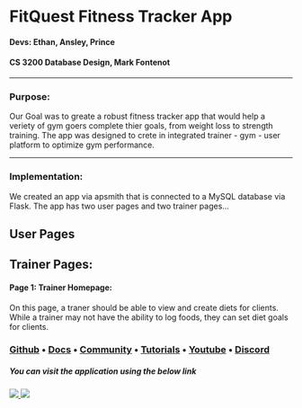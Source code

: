 # FitQuest Fitness Tracker App
#### Devs: Ethan, Ansley, Prince
#### CS 3200 Database Design, Mark Fontenot
------------------------------------------------------------------------------------------------------
### Purpose:
Our Goal was to greate a robust fitness tracker app that would help a veriety of gym goers complete thier goals, from weight loss to strength training. The app was designed to crete in integrated trainer - gym - user platform to optimize gym performance. 

------------------------------------------------------------------------------------------------------
### Implementation:
We created an app via apsmith that is connected to a MySQL database via Flask. The app has two user pages and two trainer pages... 
## User Pages


## Trainer Pages:
#### Page 1: Trainer Homepage:
On this page, a traner should be able to view and create diets for clients. While a trainer may not have the ability to log foods, they can set diet goals for clients. 






### [Github](https://github.com/appsmithorg/appsmith) • [Docs](https://docs.appsmith.com/?utm_source=github&utm_medium=social&utm_content=appsmith_docs&utm_campaign=null&utm_term=appsmith_docs) • [Community](https://community.appsmith.com/) • [Tutorials](https://github.com/appsmithorg/appsmith/tree/update/readme#tutorials) • [Youtube](https://www.youtube.com/appsmith) • [Discord](https://discord.gg/rBTTVJp)

##### You can visit the application using the below link

###### [![](https://assets.appsmith.com/git-sync/Buttons.svg) ](http://localhost:8080/applications/642d929ae064685a22f165ee/pages/642d929ae064685a22f165f1) [![](https://assets.appsmith.com/git-sync/Buttons2.svg)](http://localhost:8080/applications/642d929ae064685a22f165ee/pages/642d929ae064685a22f165f1/edit)
